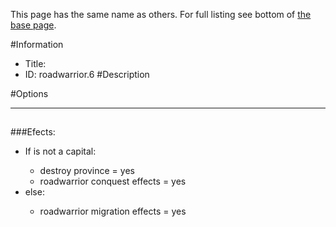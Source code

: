 This page has the same name as others. For full listing see bottom of [the base page](.md).

#Information
 - Title: 
 - ID: roadwarrior.6
#Description

#Options

___
##

###Efects:<ul><li>If is not a capital:</li><ul><li>destroy province = yes</li><li>roadwarrior conquest effects = yes</li></ul><li>else:</li><ul><li>roadwarrior migration effects = yes</li></ul></ul>
